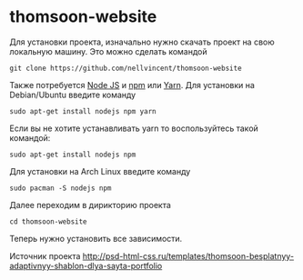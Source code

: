 # thomsoon-website

Для установки проекта, изначально нужно скачать проект на свою локальную машину. Это можно сделать командой
```
git clone https://github.com/nellvincent/thomsoon-website
```

Также потребуется [Node JS](https://nodejs.org) и [npm](https://www.npmjs.com) или [Yarn](https://yarnpkg.com).
Для установки на Debian/Ubuntu введите команду
```
sudo apt-get install nodejs npm yarn
```
Если вы не хотите устанавливать yarn то воспользуйтесь такой командой:
```
sudo apt-get install nodejs npm
```

Для установки на Arch Linux введите команду
```
sudo pacman -S nodejs npm
```


Далее переходим в дирикторию проекта
```
cd thomsoon-website
```

Теперь нужно установить все зависимости.


Источник проекта http://psd-html-css.ru/templates/thomsoon-besplatnyy-adaptivnyy-shablon-dlya-sayta-portfolio
